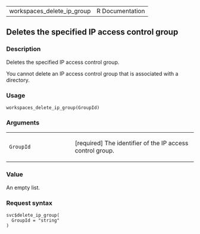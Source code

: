 <table style="width: 100%;">
<tbody>
<tr class="odd">
<td>workspaces_delete_ip_group</td>
<td style="text-align: right;">R Documentation</td>
</tr>
</tbody>
</table>

## Deletes the specified IP access control group

### Description

Deletes the specified IP access control group.

You cannot delete an IP access control group that is associated with a
directory.

### Usage

    workspaces_delete_ip_group(GroupId)

### Arguments

<table>
<colgroup>
<col style="width: 35%" />
<col style="width: 65%" />
</colgroup>
<tbody>
<tr class="odd">
<td><code id="workspaces_delete_ip_group_:_GroupId">GroupId</code></td>
<td><p>[required] The identifier of the IP access control
group.</p></td>
</tr>
</tbody>
</table>

### Value

An empty list.

### Request syntax

    svc$delete_ip_group(
      GroupId = "string"
    )
